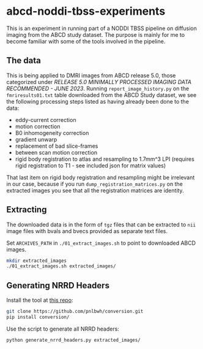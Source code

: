 # abcd-noddi-tbss-experiments

This is an experiment in running part of a NODDI TBSS pipeline on diffusion imaging from the ABCD study dataset.
The purpose is mainly for me to become familiar with some of the tools involved in the pipeline.

## The data

This is being applied to DMRI images from ABCD release 5.0, those categorized under _RELEASE 5.0 MINIMALLY PROCESSED IMAGING DATA RECOMMENDED - JUNE 2023_. Running `report_image_history.py` on the `fmriresults01.txt` table downloaded from the ABCD Study dataset, we see the following processing steps listed as having already been done to the data:

- eddy-current correction
- motion correction
- B0 inhomogeneity correction
- gradient unwarp
- replacement of bad slice-frames
- between scan motion correction
- rigid body registration to atlas and resampling to 1.7mm^3 LPI (requires rigid registration to T1 - see included json for matrix values)

That last item on rigid body registration and resampling might be irrelevant in our case, because if you run `dump_registration_matrices.py` on the extracted images you see that all the registration matrices are identity.

## Extracting

The downloaded data is in the form of `tgz` files that can be extracted to `nii` image files with bvals and bvecs provided as separate text files.

Set `ARCHIVES_PATH` in `./01_extract_images.sh` to point to downloaded ABCD images.

```sh
mkdir extracted_images
./01_extract_images.sh extracted_images/
```

## Generating NRRD Headers

Install the tool at [this repo](https://github.com/pnlbwh/conversion):
```sh
git clone https://github.com/pnlbwh/conversion.git
pip install conversion/
```

Use the script to generate all NRRD headers:
```sh
python generate_nrrd_headers.py extracted_images/
```

